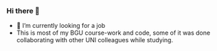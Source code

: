 ### Hi there 👋
- 🔭 I’m currently looking for a job
- This is most of my BGU course-work and code, some of it was done collaborating with other UNI colleagues while studying.
